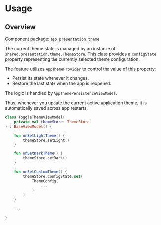 # Usage

## Overview

Component package: `app.presentation.theme`

The current theme state is managed by an instance of `shared.presentation.theme.ThemeStore`. This class provides a `configState` property representing the currently selected theme configuration.

The feature utilizes `AppThemeProvider` to control the value of this property:
- Persist its state whenever it changes.
- Restore the last state when the app is reopened.

The logic is handled by `AppThemePersistenceViewModel`.

Thus, whenever you update the current active application theme, it is automatically saved across app restarts.

```kotlin
class ToggleThemeViewModel(
    private val themeStore: ThemeStore
) : BaseViewModel() {

    fun onSetLightTheme() {
        themeStore.setLight()
    }

    fun onSetDarkTheme() {
        themeStore.setDark()
    }

    fun onSetCustomTheme() {
        themeStore.configState.set(
            ThemeConfig(
                ...
            )
        )
    }
    
    ...

}
```
